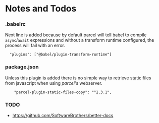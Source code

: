 # Notes and Todos

### .babelrc

Next line is added because by default parcel will tell babel to compile `async`/`await` expressions and 
without a transform runtime configured, the process will fail with an error.

```
  "plugins": ["@babel/plugin-transform-runtime"]
```

### package.json

Unless this plugin is added there is no simple way to retrieve static files from javascript when using
*parcel*'s webserver.

```
    "parcel-plugin-static-files-copy": "^2.3.1",
```

### TODO

* https://github.com/SoftwareBrothers/better-docs